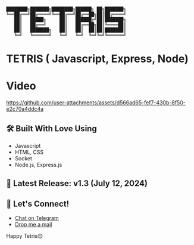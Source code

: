 ```
████████╗███████╗████████╗██████╗ ██╗███████╗
╚══██╔══╝██╔════╝╚══██╔══╝██╔══██╗██║██╔════╝ 
   ██║   █████╗     ██║   ██████╔╝██║███████╗
   ██║   ██╔══╝     ██║   ██╔══██╗██║╚════██║
   ██║   ███████╗   ██║   ██║  ██║██║███████║
   ╚═╝   ╚══════╝   ╚═╝   ╚═╝  ╚═╝╚═╝╚══════╝
```
# TETRIS ( Javascript, Express, Node)
# Video

https://github.com/user-attachments/assets/d566ad65-fef7-430b-8f50-e2c70a4ddc4a


## 🛠️ Built With Love Using
- Javascript
- HTML, CSS
- Socket
- Node.js, Express.js

## 🎉 Latest Release: v1.3 (July 12, 2024)

## 💬 Let's Connect!

- [Chat on Telegram](https://t.me/plzbugmenot)
- [Drop me a mail](mailto:pleasebugmenot.dev@gmail.com)

Happy Tetris😊
